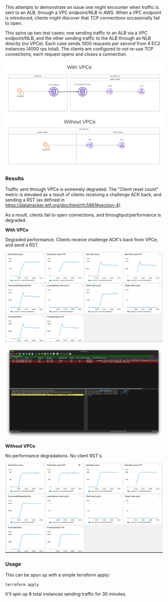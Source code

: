 This attempts to demonstrate an issue one might encounter when traffic is sent to an ALB, through a VPC endpoint/NLB in AWS. When a VPC endpoint is introduced, clients might discover that TCP connections occasionally fail to open.

This spins up two test cases; one sending traffic to an ALB via a VPC endpoint/NLB, and the other sending traffic to the ALB through an NLB directly (no VPCe). Each case sends 1000 requests per second from 4 EC2 instances (4000 rps total). The clients are configured to _not_ re-use TCP connections; each request opens and closes a connection.

![](./vpce-nlb-alb.png)

### Results

Traffic sent through VPCe is extremely degraded. The "Client reset count" metric is elevated as a result of clients receiving a challenge ACK back, and sending a RST (as defined in https://datatracker.ietf.org/doc/html/rfc5961#section-4).

As a result, clients fail to open connections, and throughput/performance is degraded.

**With VPCe**

Degraded performance. Clients receive challenge ACK's back from VPCe, and send a RST.

![](./results/with-vpce.png)

![](./results/challenge-ack.png)

**Without VPCe**

No performance degradations. No client RST's.

![](./results/without-vpce.png)

### Usage

This can be spun up with a simple terraform apply:

```
terraform apply
```

It'll spin up 8 total instances sending traffic for 30 minutes.

